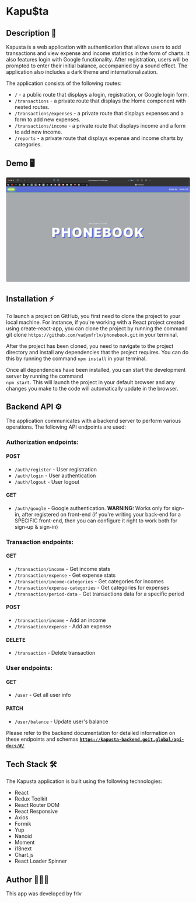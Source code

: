 # Kapu$ta

## Description 📑

Kapusta is a web application with authentication that allows users to add transactions and view
expense and income statistics in the form of charts. It also features login with Google
functionality. After registration, users will be prompted to enter their initial balance,
accompanied by a sound effect. The application also includes a dark theme and internationalization.

The application consists of the following routes:

- `/` - a public route that displays a login, registration, or Google login form.
- `/transactions` - a private route that displays the Home component with nested routes.
- `/transactions/expenses` - a private route that displays expenses and a form to add new expenses.
- `/transactions/income` - a private route that displays income and a form to add new income.
- `/reports` - a private route that displays expense and income charts by categories.

## Demo 🖥

![Demo](https://raw.githubusercontent.com/vadymfrlv/storage/main/demos/phonebook/phonebook-demo.gif)

## Installation ⚡️

To launch a project on GitHub, you first need to clone the project to your local machine. For
instance, if you're working with a React project created using create-react-app, you can clone the
project by running the command git clone `https://github.com/vadymfrlv/phonebook.git` in your
terminal.

After the project has been cloned, you need to navigate to the project directory and install any
dependencies that the project requires. You can do this by running the command `npm install` in your
terminal.

Once all dependencies have been installed, you can start the development server by running the
command <br> `npm start`. This will launch the project in your default browser and any changes you
make to the code will automatically update in the browser.

## Backend API ⚙️

The application communicates with a backend server to perform various operations. The following API
endpoints are used:

### Authorization endpoints:

#### POST

- `​/auth​/register` - User registration
- `​/auth​/login` - User authentication
- `/auth​/logout` - User logout

#### GET

- `​/auth​/google` - Google authentication. <b> WARNING: </b> Works only for sign-in, after
  registered on front-end (if you're writing your back-end for a SPECIFIC front-end, then you can
  configure it right to work both for sign-up & sign-in)

### Transaction endpoints:

#### GET

- `/transaction​/income` - Get income stats
- `​/transaction​/expense` - Get expense stats
- `​​/transaction​/income-categories` - Get categories for incomes
- `​/transaction​/expense-categories` - Get categories for expenses
- `/transaction​/period-data` - Get transactions data for a specific period

#### POST

- `​/transaction​/income` - Add an income
- `​/transaction​/expense` - Add an expense

#### DELETE

- `/transaction` - Delete transaction

### User endpoints:

#### GET

- `/user` - Get all user info

#### PATCH

- `/user/balance` - Update user's balance

Please refer to the backend documentation for detailed information on these endpoints and schemas
[<b>`https://kapusta-backend.goit.global/api-docs/#/`</b>](https://kapusta-backend.goit.global/api-docs/#/)

## Tech Stack 🛠

The Kapusta application is built using the following technologies:

- React
- Redux Toolkit
- React Router DOM
- React Responsive
- Axios
- Formik
- Yup
- Nanoid
- Moment
- i18next
- Chart.js
- React Loader Spinner

## Author 👨🏻‍💻

This app was developed by frlv
